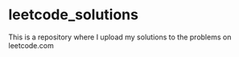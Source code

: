 # leetcode_solutions
This is a repository where I upload my solutions to the problems on leetcode.com
